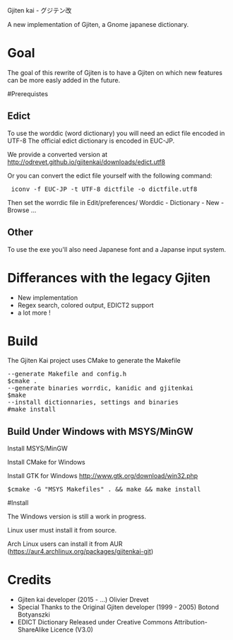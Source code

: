 Gjiten kai - グジテン改

A new implementation of Gjiten, a Gnome japanese dictionary.

# Goal
The goal of this rewrite of Gjiten is to have a Gjiten on which new features 
can be more easly added in the future. 

#Prerequistes

## Edict 
To use the worddic (word dictionary) you will need an edict file encoded in UTF-8
The official edict dictionary is encoded in EUC-JP.

We provide a converted version at http://odrevet.github.io/gjitenkai/downloads/edict.utf8

Or you can convert the edict file yourself with the following command:
<pre>
 iconv -f EUC-JP -t UTF-8 dictfile -o dictfile.utf8
</pre>

Then set the worrdic file in Edit/preferences/ Worddic - Dictionary - New - Browse ...  

## Other

To use the exe you'll also need Japanese font and a Japanse input system.

# Differances with the legacy Gjiten

* New implementation 
* Regex search, colored output, EDICT2 support
* a lot more ! 

# Build

The Gjiten Kai project uses CMake to generate the Makefile

<pre>
--generate Makefile and config.h
$cmake . 
--generate binaries worrdic, kanidic and gjitenkai
$make
--install dictionnaries, settings and binaries
#make install
</pre>

## Build Under Windows with MSYS/MinGW

Install MSYS/MinGW

Install CMake for Windows

Install GTK for Windows http://www.gtk.org/download/win32.php

<pre>
$cmake -G "MSYS Makefiles" . && make && make install
</pre>

#Install

The Windows version is still a work in progress.

Linux user must install it from source.

Arch Linux users can install it from AUR (https://aur4.archlinux.org/packages/gjitenkai-git)

# Credits
* Gjiten kai developer (2015 - ...) Olivier Drevet
* Special Thanks to the Original Gjiten developer (1999 - 2005) Botond Botyanszki 
* EDICT Dictionary Released under Creative Commons Attribution-ShareAlike Licence (V3.0)